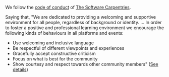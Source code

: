 We follow the [code of conduct][url_code_of_conduct]
of
[The Software Carpentries](https://software-carpentry.org/).

Saying that,
"We are dedicated to providing a welcoming and supportive environment for all people, regardless of background or identity.
...
In order to foster a positive and professional learning environment we encourage the following kinds of behaviours in all platforms and events:

- Use welcoming and inclusive language
- Be respectful of different viewpoints and experiences
- Gracefully accept constructive criticism
- Focus on what is best for the community
- Show courtesy and respect towards other community members" ([See details][url_code_of_conduct])

[url_code_of_conduct]: https://docs.carpentries.org/policies/coc/
